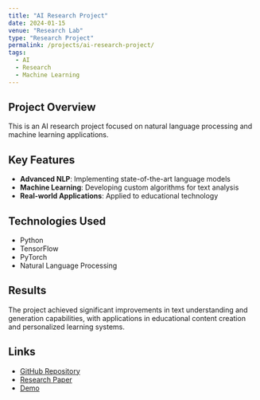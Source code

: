 ```yaml
---
title: "AI Research Project"
date: 2024-01-15
venue: "Research Lab"
type: "Research Project"
permalink: /projects/ai-research-project/
tags:
  - AI
  - Research
  - Machine Learning
---
```


## Project Overview

This is an AI research project focused on natural language processing and machine learning applications.

## Key Features

- **Advanced NLP**: Implementing state-of-the-art language models
- **Machine Learning**: Developing custom algorithms for text analysis
- **Real-world Applications**: Applied to educational technology

## Technologies Used

- Python
- TensorFlow
- PyTorch
- Natural Language Processing

## Results

The project achieved significant improvements in text understanding and generation capabilities, with applications in educational content creation and personalized learning systems.

## Links

- [GitHub Repository](https://github.com/sitexa/ai-research)
- [Research Paper](https://arxiv.org/abs/example)
- [Demo](https://demo.example.com)